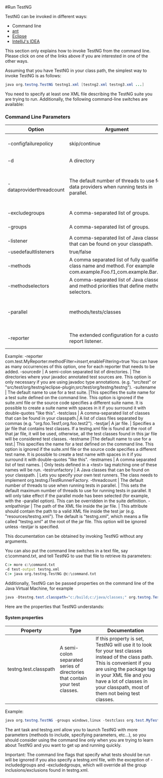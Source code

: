 #Run TestNG

TestNG can be invoked in different ways:

* Command line
* [ant](ant.md)
* [Eclipse](eclipse.md)
* [IntelliJ's IDEA](idea.md)

This section only explains how to invoke TestNG from the command line. Please click on one of the links above if you are interested in one of the other ways.

Assuming that you have TestNG in your class path, the simplest way to invoke TestNG is as follows:

```java
java org.testng.TestNG testng1.xml [testng2.xml testng3.xml ...]
```

You need to specify at least one XML file describing the TestNG suite you are trying to run. Additionally, the following command-line switches are available:

### Command Line Parameters

Option	| Argument |	Documentation
--|----|--------------
-configfailurepolicy|	skip/continue	|Whether TestNG should continue to execute the remaining tests in the suite or skip them if an @Before* method fails. Default behavior is skip.
-d |	A directory |	The directory where the reports will be generated (defaults to test-output).
-dataproviderthreadcount	|The default number of threads to use for data providers when running tests in parallel.|This sets the default maximum number of threads to use for data providers when running tests in parallel. It will only take effect if the parallel mode has been selected (for example, with the -parallel option). This can be overridden in the suite definition.
-excludegroups|	A comma-separated list of groups.	|The list of groups you want to be excluded from this run.
-groups |	A comma-separated list of groups.	|The list of groups you want to run (e.g. "windows,linux,regression").
-listener	|A comma-separated list of Java classes that can be found on your classpath. |	Lets you specify your own test listeners. The classes need to implement org.testng.ITestListener
-usedefaultlisteners|	true/false |	Whether to use the default listeners
-methods |	A comma separated list of fully qualified class name and method. For example com.example.Foo.f1,com.example.Bar.f2. |	Lets you specify individual methods to run.
-methodselectors|	A comma-separated list of Java classes and method priorities that define method selectors.|	Lets you specify method selectors on the command line. For example: com.example.Selector1:3,com.example.Selector2:2
-parallel	| methods/tests/classes	 |If specified, sets the default mechanism used to determine how to use parallel threads when running tests. If not set, default mechanism is not to use parallel threads at all. This can be overridden in the suite definition.
-reporter	| The extended configuration for a custom report listener.	| Similar to the -listener option, except that it allows the configuration of JavaBeans-style properties on the reporter instance.
Example: -reporter com.test.MyReporter:methodFilter=*insert*,enableFiltering=true
You can have as many occurrences of this option, one for each reporter that needs to be added.
-sourcedir | 	A semi-colon separated list of directories.	| The directories where your javadoc annotated test sources are. This option is only necessary if you are using javadoc type annotations. (e.g. "src/test" or "src/test/org/testng/eclipse-plugin;src/test/org/testng/testng").
-suitename	| The default name to use for a test suite.	 |This specifies the suite name for a test suite defined on the command line. This option is ignored if the suite.xml file or the source code specifies a different suite name. It is possible to create a suite name with spaces in it if you surround it with double-quotes "like this".
-testclass	| A comma-separated list of classes that can be found in your classpath.|	A list of class files separated by commas (e.g. "org.foo.Test1,org.foo.test2").
-testjar|	A jar file.	| Specifies a jar file that contains test classes. If a testng.xml file is found at the root of that jar file, it will be used, otherwise, all the test classes found in this jar file will be considered test classes.
-testname	|The default name to use for a test.|	This specifies the name for a test defined on the command line. This option is ignored if the suite.xml file or the source code specifies a different test name. It is possible to create a test name with spaces in it if you surround it with double-quotes "like this".
-testnames |	A comma separated list of test names.	| Only tests defined in a &lt;test&gt; tag matching one of these names will be run.
-testrunfactory	| A Java classes that can be found on your classpath.	| Lets you specify your own test runners. The class needs to implement org.testng.ITestRunnerFactory.
-threadcount	| The default number of threads to use when running tests in parallel. |	This sets the default maximum number of threads to use for running tests in parallel. It will only take effect if the parallel mode has been selected (for example, with the -parallel option). This can be overridden in the suite definition.
-xmlpathinjar	| The path of the XML file inside the jar file.	 | This attribute should contain the path to a valid XML file inside the test jar (e.g. "resources/testng.xml"). The default is "testng.xml", which means a file called "testng.xml" at the root of the jar file. This option will be ignored unless -testjar is specified.



This documentation can be obtained by invoking TestNG without any arguments.


You can also put the command line switches in a text file, say c:\command.txt, and tell TestNG to use that file to retrieve its parameters:

```cmd
C:> more c:\command.txt
-d test-output testng.xml
C:> java org.testng.TestNG @c:\command.txt

```
Additionally, TestNG can be passed properties on the command line of the Java Virtual Machine, for example

```java
java -Dtestng.test.classpath="c:/build;c:/java/classes;" org.testng.TestNG testng.xml
```
Here are the properties that TestNG understands:

#### System properties

Property| Type|	Documentation
---|---|---
testng.test.classpath |	A semi-colon separated series of directories that contain your test classes.|	If this property is set, TestNG will use it to look for your test classes instead of the class path. This is convenient if you are using the package tag in your XML file and you have a lot of classes in your classpath, most of them not being test classes.

Example:
```java 
java org.testng.TestNG -groups windows,linux -testclass org.test.MyTest
```

The ant task and testng.xml allow you to launch TestNG with more parameters (methods to include, specifying parameters, etc...), so you should consider using the command line only when you are trying to learn about TestNG and you want to get up and running quickly.

Important: The command line flags that specify what tests should be run will be ignored if you also specify a testng.xml file, with the exception of -includedgroups and -excludedgroups, which will override all the group inclusions/exclusions found in testng.xml.

